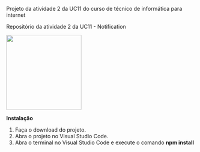 Projeto da atividade 2 da UC11 do curso de técnico de informática para internet

Repositório da atividade 2 da UC11 - Notification

<img width="200px" src="https://miro.medium.com/max/1024/1*xDi2csEAWxu95IEkaNdFUQ.png"/>

<b>Instalação</b>

1. Faça o download do projeto.
2. Abra o projeto no Visual Studio Code.
3. Abra o terminal no Visual Studio Code e execute o comando <b>npm install</b>
